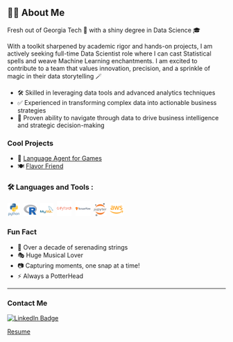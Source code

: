 <!--### Hi there 👋


---

-->

## :woman_technologist: About Me 

Fresh out of Georgia Tech :bee: with a shiny degree in Data Science :mortar_board: 

With a toolkit sharpened by academic rigor and hands-on projects, I am actively seeking full-time Data Scientist role where I can cast Statistical spells and weave Machine Learning enchantments. I am excited to contribute to a team that values innovation, precision, and a sprinkle of magic in their data storytelling 🪄


<!--
Fresh out of Georgia Tech :bee: with a shiny degree in Analytics :mortar_board:
As a fresh graduate from Georgia Tech's Analytics program, I'm embarking on a data-driven journey to explore the frontiers of Data Science. 
I'm on a quest to find the one ring to rule all datasets - seeking a full-time Data Scientist role where I can cast Statistical spells and weave Machine Learning enchantments. Let's turn data into stories together!

-->

- 🛠️ Skilled in leveraging data tools and advanced analytics techniques
- ✅ Experienced in transforming complex data into actionable business strategies
- 🧭 Proven ability to navigate through data to drive business intelligence and strategic decision-making

<!--
- :computer: 
- :chart_with_upwards_trend:
-->
  
### Cool Projects
- 	:game_die:  [Language Agent for Games](https://github.com/EazyReal/Language-Agent-for-Games)
- 	:plate_with_cutlery:  [Flavor Friend](https://github.com/ShaanGil1/FlavorFriend)


### :hammer_and_wrench: Languages and Tools :

<div>
  <img src="https://github.com/devicons/devicon/blob/master/icons/python/python-original-wordmark.svg" title="Python" alt="Python" width="30" height="30"/>&nbsp;
  <img src="https://github.com/devicons/devicon/blob/master/icons/r/r-original.svg" title="R" alt="R" width="30" height="30"/>&nbsp;
  <img src="https://github.com/devicons/devicon/blob/master/icons/mysql/mysql-original-wordmark.svg" title="MySQL"  alt="MySQL" width="30" height="30"/>&nbsp;
  <img src="https://github.com/devicons/devicon/blob/master/icons/pytorch/pytorch-plain-wordmark.svg" title="PyTorch" alt="PyTorch" width="35" height="35"/>&nbsp;
  <img src="https://github.com/devicons/devicon/blob/master/icons/tensorflow/tensorflow-original-wordmark.svg" title="TensorFlow" alt="TensorFlow" width="35" height="35"/>&nbsp;
  <img src="https://github.com/devicons/devicon/blob/master/icons/jupyter/jupyter-original-wordmark.svg" title="Jupyter" alt="Jupyter" width="30" height="30"/>&nbsp;
  <img src="https://github.com/devicons/devicon/blob/master/icons/amazonwebservices/amazonwebservices-plain-wordmark.svg" title="AWS" alt="AWS" width="30" height="30"/>&nbsp;

</div>



### Fun Fact
- :violin:  Over a decade of serenading strings
- :performing_arts:  Huge Musical Lover
- :camera:  Capturing moments, one snap at a time!
- :zap:  Always a PotterHead

---

### Contact Me

<div>
  <a href="https://www.linkedin.com/in/yitingchiang-sabrina/">
    <img src="https://img.shields.io/badge/LinkedIn-blue?style=for-the-badge&logo=linkedin&logoColor=white" alt="LinkedIn Badge"/>
  </a>

[Resume](https://drive.google.com/file/d/18-EWUW3IVeCr3z6mmx3qDsyLvwO7-FnX/view?usp=drive_link)

</div>

<!--
**Sabrinaytc/Sabrinaytc** is a ✨ _special_ ✨ repository because its `README.md` (this file) appears on your GitHub profile.

Here are some ideas to get you started:

- 🔭 I’m currently working on ...
- 🌱 I’m currently learning ...
- 👯 I’m looking to collaborate on ...
- 🤔 I’m looking for help with ...
- 💬 Ask me about ...
- 📫 How to reach me: ...
- 😄 Pronouns: ...
- ⚡ Fun fact: ...
-->
